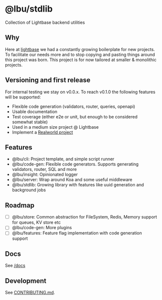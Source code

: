 # @lbu/stdlib

Collection of Lightbase backend utilities

## Why

Here at [lightbase](https://lightbase.nl) we had a constantly growing
boilerplate for new projects. To facilitate our needs more and to stop copying
and pasting things around this project was born. This project is for now
tailored at smaller & monolithic projects.

## Versioning and first release

For internal testing we stay on v0.0.x. To reach v0.1.0 the following features
will be supported:

- Flexible code generation (validators, router, queries, openapi)
- Usable documentation
- Test coverage (either e2e or unit, but enough to be considered somewhat
  stable)
- Used in a medium size project @ Lightbase
- Implement a [Realworld project](https://github.com/gothinkster/realworld)

## Features

- @lbu/cli: Project template, and simple script runner
- @lbu/code-gen: Flexible code generators. Supports generating validators,
  router, SQL and more
- @lbu/insight: Opinionated logger
- @lbu/server: Wrap around Koa and some useful middleware
- @lbu/stdlib: Growing library with features like uuid generation and background
  jobs

## Roadmap

- [ ] @lbu/store: Common abstraction for FileSystem, Redis, Memory support for
      queues, KV store etc
- [ ] @lbu/code-gen: More plugins
- [ ] @lbu/features: Feature flag implementation with code generation support

## Docs

See [/docs](/docs/README.md)

## Development

See [CONTRIBUTING.md](/CONTRIBUTING.md).
